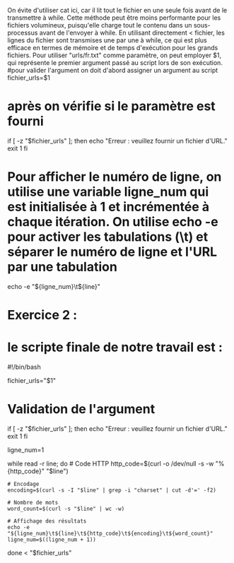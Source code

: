 On évite d'utiliser cat ici, car il lit tout le fichier en une seule fois avant de le transmettre à while. Cette méthode peut être moins performante pour les fichiers volumineux, puisqu'elle charge tout le contenu dans un sous-processus avant de l'envoyer à while. En utilisant directement < fichier, les lignes du fichier sont transmises une par une à while, ce qui est plus efficace en termes de mémoire et de temps d'exécution pour les grands fichiers.
Pour utiliser "urls/fr.txt" comme paramètre, on peut employer $1, qui représente le premier argument passé au script lors de son exécution.
#pour valider l'argument on doit d'abord assigner un argument au script 
fichier_urls=$1 
# après on vérifie si le paramètre est fourni 
if [ -z "$fichier_urls" ]; then
    echo "Erreur : veuillez fournir un fichier d'URL."
    exit 1
fi
# Pour afficher le numéro de ligne, on utilise une variable ligne_num qui est initialisée à 1 et incrémentée à chaque itération. On utilise echo -e pour activer les tabulations (\t) et séparer le numéro de ligne et l'URL par une tabulation 

echo -e "${ligne_num}\t${line}"

# Exercice 2 :
# le scripte finale de notre travail est : 

#!/bin/bash

fichier_urls="$1"

# Validation de l'argument
if [ -z "$fichier_urls" ]; then
    echo "Erreur : veuillez fournir un fichier d'URL."
    exit 1
fi

ligne_num=1

while read -r line; do
    # Code HTTP
    http_code=$(curl -o /dev/null -s -w "%{http_code}" "$line")

    # Encodage
    encoding=$(curl -s -I "$line" | grep -i "charset" | cut -d'=' -f2)

    # Nombre de mots
    word_count=$(curl -s "$line" | wc -w)

    # Affichage des résultats
    echo -e "${ligne_num}\t${line}\t${http_code}\t${encoding}\t${word_count}"
    ligne_num=$((ligne_num + 1))
done < "$fichier_urls"



